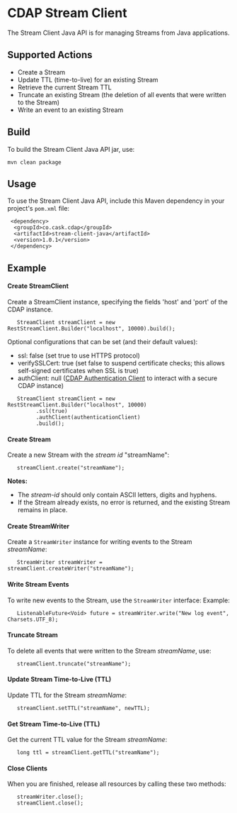 # CDAP Stream Client
The Stream Client Java API is for managing Streams from Java applications.

## Supported Actions
 - Create a Stream
 - Update TTL (time-to-live) for an existing Stream
 - Retrieve the current Stream TTL
 - Truncate an existing Stream (the deletion of all events that were written to the Stream)
 - Write an event to an existing Stream

## Build
To build the Stream Client Java API jar, use:
```
mvn clean package
```

## Usage
To use the Stream Client Java API, include this Maven dependency in your project's ```pom.xml``` file:
```
 <dependency>
  <groupId>co.cask.cdap</groupId>
  <artifactId>stream-client-java</artifactId>
  <version>1.0.1</version>
 </dependency>
```
 
## Example
#### Create StreamClient
Create a StreamClient instance, specifying the fields 'host' and 'port' of the CDAP instance.
```
   StreamClient streamClient = new RestStreamClient.Builder("localhost", 10000).build();
```

Optional configurations that can be set (and their default values):
 - ssl: false (set true to use HTTPS protocol)
 - verifySSLCert: true (set false to suspend certificate checks; this allows self-signed certificates when SSL is true)
 - authClient: null ([CDAP Authentication Client](https://github.com/caskdata/cdap-clients/tree/develop/cdap-authentication-clients/java)
 to interact with a secure CDAP instance)
```
   StreamClient streamClient = new RestStreamClient.Builder("localhost", 10000)
         .ssl(true)
         .authClient(authenticationClient)
         .build();
```
 
#### Create Stream
Create a new Stream with the *stream id* "streamName":
```
   streamClient.create("streamName");
```
**Notes:**
 - The *stream-id* should only contain ASCII letters, digits and hyphens.
 - If the Stream already exists, no error is returned, and the existing Stream remains in place.
     
#### Create StreamWriter
Create a ```StreamWriter``` instance for writing events to the Stream *streamName*:
```
   StreamWriter streamWriter = streamClient.createWriter("streamName");
```

#### Write Stream Events
To write new events to the Stream, use the ```StreamWriter``` interface:
Example:
```
   ListenableFuture<Void> future = streamWriter.write("New log event", Charsets.UTF_8);
```

#### Truncate Stream
To delete all events that were written to the Stream *streamName*, use:
```
   streamClient.truncate("streamName");
```

#### Update Stream Time-to-Live (TTL)
Update TTL for the Stream *streamName*:
```
   streamClient.setTTL("streamName", newTTL);
```

#### Get Stream Time-to-Live (TTL)
Get the current TTL value for the Stream *streamName*:
```
   long ttl = streamClient.getTTL("streamName");
```

#### Close Clients
When you are finished, release all resources by calling these two methods:
```
   streamWriter.close();
   streamClient.close();  
```
